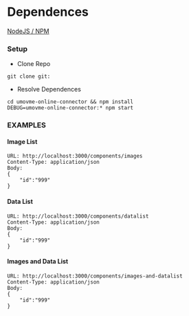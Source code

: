 # Dependences 

[NodeJS / NPM](https://nodejs.org/en/download)

### Setup
* Clone Repo
```
git clone git:
```

* Resolve Dependences
```
cd umovme-online-connector && npm install
DEBUG=umovme-online-connector:* npm start
```
### EXAMPLES
#### Image List
```
URL: http://localhost:3000/components/images
Content-Type: application/json
Body:
{
    "id":"999"
}
```

#### Data List
```
URL: http://localhost:3000/components/datalist
Content-Type: application/json
Body:
{
    "id":"999"
}
```

#### Images and Data List
```
URL: http://localhost:3000/components/images-and-datalist
Content-Type: application/json
Body:
{
    "id":"999"
}
```